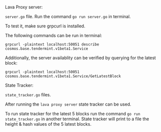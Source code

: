 Lava Proxy server:

`server.go` file.
Run the command `go run server.go` in terminal.

To test it, make sure grpcurl is installed.

The following commands can be run in terminal:

`grpcurl -plaintext localhost:50051 describe cosmos.base.tendermint.v1beta1.Service`

Additionally, the server availablity can be verified by querying for the latest block:

`grpcurl -plaintext localhost:50051 cosmos.base.tendermint.v1beta1.Service/GetLatestBlock`


State Tracker:

`state_tracker.go` files.

After running the `lava proxy server` state tracker can be used.

To run state tracker for the latest 5 blocks run the command `go run state_tracker.go` in another terminal.
State tracker will print to a file the height & hash values of the 5 latest blocks.
